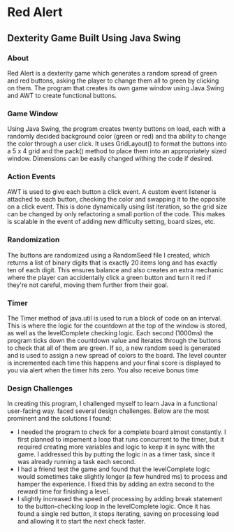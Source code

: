# Red Alert
## Dexterity Game Built Using Java Swing

### About
Red Alert is a dexterity game which generates a random spread of green and red buttons, asking the player to change them all to green by clicking on them. The program that creates its own game window using Java Swing and AWT to create functional buttons.

### Game Window
Using Java Swing, the program creates twenty buttons on load, each with a randomly decided background color (green or red) and tha ability to change the color through a user click. It uses GridLayout() to format the buttons into a 5 x 4 grid and the pack() method to place them into an appropriately sized window. Dimensions can be easily changed withing the code if desired.

### Action Events
AWT is used to give each button a click event. A custom event listener is attached to each button, checking the color and swapping it to the opposite on a click event. This is done dynamically using list iteration, so the grid size can be changed by only refactoring a small portion of the code. This makes is scalable in the event of adding new difficulty setting, board sizes, etc.

### Randomization
The buttons are randomized using a RandomSeed file I created, which returns a list of binary digits that is exactly 20 items long and has exactly ten of each digit. This ensures balance and also creates an extra mechanic where the player can accidentally click a green button and turn it red if they're not careful, moving them further from their goal.

### Timer
The Timer method of java.util is used to run a block of code on an interval. This is where the logic for the countdown at the top of the window is stored, as well as the levelComplete checking logic. Each second (1000ms) the program ticks down the countdown value and iterates through the buttons to check that all of them are green. If so, a new random seed is generated and is used to assign a new spread of colors to the board. The level counter is incremented each time this happens and your final score is displayed to you via alert when the timer hits zero. You also receive bonus time

### Design Challenges
In creating this program, I challenged myself to learn Java in a functional user-facing way. faced several design challenges. Below are the most prominent and the solutions I found:
- I needed the program to check for a complete board almost constantly. I first planned to impement a loop that runs concurrent to the timer, but it required creating more variables and logic to keep it in sync with the game. I addressed this by putting the logic in as a timer task, since it was already running a task each second. 
- I had a friend test the game and found that the levelComplete logic would sometimes take slightly longer (a few hundred ms) to process and hamper the experience. I fixed this by adding an extra second to the reward time for finishing a level.
- I slightly increased the speed of processing by adding break statement to the button-checking loop in the levelComplete logic. Once it has found a single red button, it stops iterating, saving on processing load and allowing it to start the next check faster.
